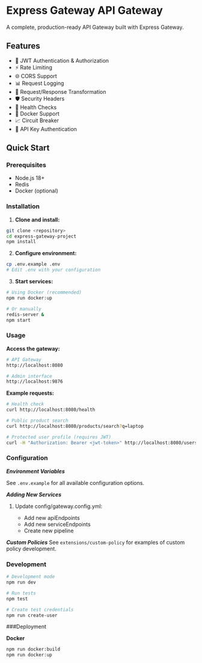 # Express Gateway API Gateway

A complete, production-ready API Gateway built with Express Gateway.

## Features

- 🔐 JWT Authentication & Authorization
- ⚡ Rate Limiting
- 🌐 CORS Support
- 📊 Request Logging
- 🔄 Request/Response Transformation
- 🛡️ Security Headers
- 🏥 Health Checks
- 🐳 Docker Support
- 📈 Circuit Breaker
- 🔑 API Key Authentication

## Quick Start

### Prerequisites

- Node.js 18+
- Redis
- Docker (optional)

### Installation

1. **Clone and install:**
```bash
git clone <repository>
cd express-gateway-project
npm install
```


2. **Configure environment:**

```bash
cp .env.example .env
# Edit .env with your configuration
```


3. **Start services:**

```bash
# Using Docker (recommended)
npm run docker:up

# Or manually
redis-server &
npm start
```


### Usage

**Access the gateway:**

```bash
# API Gateway
http://localhost:8080

# Admin interface
http://localhost:9876
```

**Example requests:**

```bash
# Health check
curl http://localhost:8080/health

# Public product search
curl http://localhost:8080/products/search?q=laptop

# Protected user profile (requires JWT)
curl -H "Authorization: Bearer <jwt-token>" http://localhost:8080/users/me
```


### Configuration

***Environment Variables***

See `.env.example` for all available configuration options.


***Adding New Services***

1. Update config/gateway.config.yml:

    - Add new apiEndpoints
    - Add new serviceEndpoints
    - Create new pipeline


***Custom Policies***
See `extensions/custom-policy` for examples of custom policy development.


### Development

```bash
# Development mode
npm run dev

# Run tests
npm test

# Create test credentials
npm run create-user
```

###Deployment

**Docker**

```bash
npm run docker:build
npm run docker:up
```
